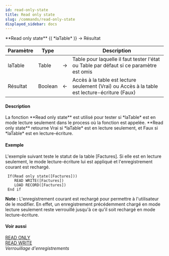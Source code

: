 ```yaml
---
id: read-only-state
title: Read only state
slug: /commands/read-only-state
displayed_sidebar: docs
---
```


<!--REF #_command_.Read only state.Syntax-->**Read only state** {( *laTable* )} -> Résultat<!-- END REF-->
<!--REF #_command_.Read only state.Params-->
| Paramètre | Type |  | Description |
| --- | --- | --- | --- |
| laTable | Table | &#8594;  | Table pour laquelle il faut tester l'état ou Table par défaut si ce paramètre est omis |
| Résultat | Boolean | &#8592; | Accès à la table est lecture seulement (Vrai) ou Accès à la table est lecture-écriture (Faux) |

<!-- END REF-->

#### Description 

<!--REF #_command_.Read only state.Summary-->La fonction **Read only state** est utilisé pour tester si *laTable* est en mode lecture seulement dans le process où la fonction est appelée.<!-- END REF--> **Read only state** retourne Vrai si *laTable* est en lecture seulement, et Faux si *laTable* est en lecture-écriture.

#### Exemple 

L'exemple suivant teste le statut de la table \[Factures\]. Si elle est en lecture seulement, le mode lecture-écriture lui est appliqué et l'enregistrement courant est rechargé.

```4d
 If(Read only state([Factures]))
    READ WRITE([Factures])
    LOAD RECORD([Factures])
 End if
```

**Note :** L'enregistrement courant est rechargé pour permettre à l'utilisateur de le modifier. En effet, un enregistrement précédemment chargé en mode lecture seulement reste verrouillé jusqu'à ce qu'il soit rechargé en mode lecture-écriture.

#### Voir aussi 

[READ ONLY](read-only.md)  
[READ WRITE](read-write.md)  
*Verrouillage d'enregistrements*  